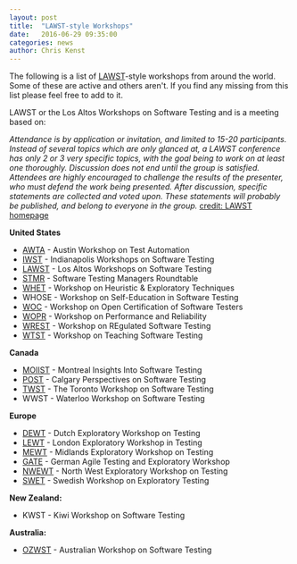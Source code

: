 ```yaml
---
layout: post
title:  "LAWST-style Workshops"
date:   2016-06-29 09:35:00
categories: news
author: Chris Kenst
---
```


The following is a list of [LAWST](http://lawst.com/)-style workshops from around the world. Some of these are active and others aren't. If you find any missing from this list please feel free to add to it.

LAWST or the Los Altos Workshops on Software Testing and is a meeting based on:

_Attendance is by application or invitation, and limited to 15-20 participants. Instead of several topics which are only glanced at, a LAWST conference has only 2 or 3 very specific topics, with the goal being to work on at least one thoroughly. Discussion does not end until the group is satisfied. Attendees are highly encouraged to challenge the results of the presenter, who must defend the work being presented. After discussion, specific statements are collected and voted upon. These statements will probably be published, and belong to everyone in the group._ [credit: LAWST homepage](http://lawst.com/)

**United States**

- [AWTA](http://pettichord.com/awta6.html) - Austin Workshop on Test Automation
- [IWST](http://indianapolisworkshops.com/) - Indianapolis Workshops on Software Testing
- [LAWST](http://lawst.com/?page_id=11) - Los Altos Workshops on Software Testing
- [STMR](http://www.kaner.com/pdfs/stmr2000.pdf) - Software Testing Managers Roundtable
- [WHET](http://lawst.com/?page_id=10) - Workshop on Heuristic & Exploratory Techniques
- WHOSE - Workshop on Self-Education in Software Testing
- [WOC](http://lawst.com/?page_id=8) - Workshop on Open Certification of Software Testers
- [WOPR](http://www.performance-workshop.org/) - Workshop on Performance and Reliability
- [WREST](http://www.wrestworkshop.com/) - Workshop on REgulated Software Testing
- [WTST](http://wtst.org/) - Workshop on Teaching Software Testing

**Canada**

- [MOIIST](http://www.moiist.org/) - Montreal Insights Into Software Testing
- [POST](http://www.postworkshop.ca/index.html) - Calgary Perspectives on Software Testing
- [TWST](http://www.quality-intelligence.com/TWST.htm) -  The Toronto Workshop on Software Testing
- WWST - Waterloo Workshop on Software Testing

**Europe**

- [DEWT](https://dewt.wordpress.com/2016/01/27/dewt6-the-medium-is-the-message/) - Dutch Exploratory Workshop on Testing
- [LEWT](http://www.workroom-productions.com/LEWT.html) - London Exploratory Workshop in Testing
- [MEWT](https://mewtblog.wordpress.com/) - Midlands Exploratory Workshop on Testing
- [GATE](http://gate-workshop.de/) - German Agile Testing and Exploratory Workshop
- [NWEWT](https://nwewt.wordpress.com/) - North West Exploratory Workshop on Testing
- [SWET](http://testers-headache.blogspot.com/2010/10/swedish-workshop-on-exploratory-testing.html) - Swedish Workshop on Exploratory Testing

**New Zealand:**

- KWST - Kiwi Workshop on Software Testing

**Australia:**

- [OZWST](https://ozwst.wordpress.com/) - Australian Workshop on Software Testing
